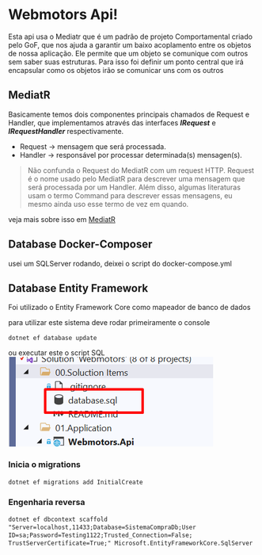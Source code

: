 # Webmotors Api!

Esta api usa o Mediatr que é um padrão de projeto Comportamental criado pelo GoF, que nos ajuda a garantir um baixo acoplamento entre os objetos de nossa aplicação. Ele permite que um objeto se comunique com outros sem saber suas estruturas. Para isso foi definir um ponto central que irá encapsular como os objetos irão se comunicar uns com os outros


## MediatR
Basicamente temos dois componentes principais chamados de Request e Handler, que implementamos através das interfaces  **_IRequest_**  e  **_IRequestHandler<TRequest>_**  respectivamente.

-   Request → mensagem que será processada.
-   Handler → responsável por processar determinada(s) mensagen(s).

> Não confunda o Request do MediatR com um request HTTP. Request é o nome usado pelo MediatR para descrever uma mensagem que será processada por um Handler. Além disso, algumas literaturas usam o termo Command para descrever essas mensagens, eu mesmo ainda uso esse termo de vez em quando.

veja mais sobre isso em [MediatR](https://github.com/jbogard/MediatR.Extensions.Microsoft.DependencyInjection)


## Database Docker-Composer
usei um SQLServer rodando, deixei o script do docker-compose.yml


## Database Entity Framework

Foi utilizado o Entity Framework Core como mapeador  de banco de dados

para utilizar este sistema deve rodar primeiramente o console
 

	dotnet ef database update
ou executar este o script SQL
![enter image description here](https://github.com/abelclopes/Webmotors/blob/develop/Screenshot_3.png?raw=true)

### Inicia o migrations

	dotnet ef migrations add InitialCreate

  

### Engenharia reversa 

	dotnet ef dbcontext scaffold "Server=localhost,11433;Database=SistemaCompraDb;User ID=sa;Password=Testing1122;Trusted_Connection=False; TrustServerCertificate=True;" Microsoft.EntityFrameworkCore.SqlServer


